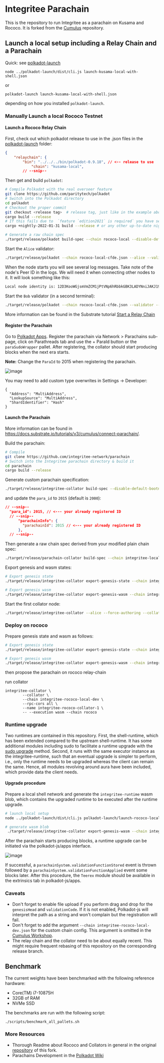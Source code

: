 # Integritee Parachain

This is the repository to run Integritee as a parachain on Kusama and Rococo. It is forked from the [Cumulus](https://github.com/paritytech/cumulus) repository.

## Launch a local setup including a Relay Chain and a Parachain

Quick: see [polkadot-launch](https://github.com/paritytech/polkadot-launch.git)
```
node ../polkadot-launch/dist/cli.js launch-kusama-local-with-shell.json
```
or
```
polkadot-launch launch-kusama-local-with-shell.json
```
depending on how you installed `polkadot-launch`.

### Manually Launch a local Rococo Testnet

#### Launch a Rococo Relay Chain

First, check out which polkadot release to use in the .json files in the [polkadot-launch](./polkadot-launch) folder:
```json
{
	"relaychain": {
		"bin": "../../../bin/polkadot-0.9.18", // <-- release to use
    		"chain": "kusama-local",
        // --snip--
```
Then get and build `polkadot`:
```bash
# Compile Polkadot with the real overseer feature
git clone https://github.com/paritytech/polkadot
# Switch into the Polkadot directory
cd polkadot
# Checkout the proper commit
git checkout <release tag>  # release tag, just like in the example above: polkadot-0.9.18
cargo build --release
# If this fails due to  `feature `edition2021` is required` you have set an outdated rust default version. To fix this, you can simply run:
cargo +nightly-2022-01-31 build --release # or any other up-to-date nightly version

# Generate a raw chain spec
./target/release/polkadot build-spec --chain rococo-local --disable-default-bootnode --raw > rococo-local-cfde.json
```
Start the `Alice` validator:
```bash
./target/release/polkadot --chain rococo-local-cfde.json --alice --validator --tmp
```
When the node starts you will see several log messages. Take note of the node's Peer ID in the logs. We will need it when connecting other nodes to it. It will look something like this:
```bash
Local node identity is: 12D3KooWGjsmVmZCM1jPtVNp6hRbbkGBK3LADYNniJAKJ19NUYiq
```
Start the `Bob` validator (in a second terminal):
```bash
./target/release/polkadot --chain rococo-local-cfde.json --validator --bob --bootnodes /ip4/<Alice IP>/tcp/30333/p2p/<Alice Peer ID> --tmp --port 30334 --ws-port 9945
```

More information can be found in the Substrate tutorial [Start a Relay Chain](https://docs.substrate.io/tutorials/v3/cumulus/start-relay/)


#### Register the Parachain
Go to [Polkadot Apps](https://polkadot.js.org/apps/?rpc=ws%3A%2F%2F127.0.0.1%3A9944#/parachains/parathreads). Register the parachain via
Network > Parachains sub-page, click on Parathreads tab and use the + ParaId button or the `paraSudoWrapper` pallet. After registering, the collator should start producing blocks when the next era starts.

**Note:** Change the `ParaId` to 2015 when registering the parachain.

![image](https://user-images.githubusercontent.com/2915325/99548884-1be13580-2987-11eb-9a8b-20be658d34f9.png)

You may need to add custom type overwrites in Settings -> Developer:
```
{
  "Address": "MultiAddress",
  "LookupSource": "MultiAddress",
  "ShardIdentifier": "Hash"
}
```

#### Launch the Parachain
More information can be found in https://docs.substrate.io/tutorials/v3/cumulus/connect-parachain/.

Build the parachain:
```bash
# Compile
git clone https://github.com/integritee-network/parachain
# Switch into the Integritee parachain directory & build it
cd parachain
cargo build --release

```
Generate custom parachain specification:
```bash
./target/release/integritee-collator build-spec --disable-default-bootnode > integritee-local-dev-plain.json
```
and update the `para_id` to `2015` (default is `2000`):
```json
// --snip--
  "para_id": 2015, // <--- your already registered ID
  // --snip--
      "parachainInfo": {
        "parachainId": 2015 // <--- your already registered ID
      },
  // --snip--
```
Then generate a raw chain spec derived from your modified plain chain spec:

```bash
./target/release/parachain-collator build-spec --chain integritee-local-dev-plain.json --raw --disable-default-bootnode > integritee-local-dev.json
```
Export genesis and wasm states:
```bash
# Export genesis state
./target/release/integritee-collator export-genesis-state --chain integritee-local-dev.json > integritee-local-dev.state

# Export genesis wasm
./target/release/integritee-collator export-genesis-wasm --chain integritee-local-dev.json > integritee-local-dev.wasm
```
Start the first collator node:
```bash
./target/release/integritee-collator --alice --force-authoring --collator --tmp --chain integritee-local-dev.json --port 40335 --ws-port 9946 -- --execution wasm --chain ../polkadot/rococo-local-cfde.json --port 30337 --ws-port 9981
```


### Deploy on rococo

Prepare genesis state and wasm as follows:

```bash
# Export genesis state
./target/release/integritee-collator export-genesis-state --chain integritee-rococo-local-dev > integritee-rococo-local-dev.state

# Export genesis wasm
./target/release/integritee-collator export-genesis-wasm --chain integritee-rococo-local-dev > integritee-rococo-local-dev.wasm

```
then propose the parachain on rococo relay-chain

run collator
```
integritee-collator \
        --collator \
        --chain integritee-rococo-local-dev \
        --rpc-cors all \
        --name integritee-rococo-collator-1 \
        -- --execution wasm --chain rococo

```

### Runtime upgrade
Two runtimes are contained in this repository. First, the shell-runtime, which has been extended compared to the upstream shell-runtime. It has some additional modules including sudo to facilitate a
runtime upgrade with the [sudo upgrade](https://substrate.dev/docs/en/tutorials/forkless-upgrade/sudo-upgrade) method. Second, it runs with the same executor instance as the integritee-runtime, such that an eventual upgrade is simpler to perform, i.e., only the runtime
needs to be upgraded whereas the client can remain the same. Hence, all modules revolving around aura have been included, which provide data the client needs.

#### Upgrade procedure
Prepare a local shell network and generate the `integritee-runtime` wasm blob, which contains the upgraded runtime to be executed after the runtime upgrade.
```bash
# launch local setup
node ../polkadot-launch/dist/cli.js polkadot-launch/launch-rococo-local-with-shell.json

# generate wasm blob
 ./target/release/integritee-collator export-genesis-wasm --chain integritee-rococo-local-dev > integritee-rococo-local-dev.wasm
```

After the parachain starts producing blocks, a runtime upgrade can be initiated via the polkadot-js/apps interface.

![image](./docs/sudo-set-code.png)

If successful, a `parachainSystem.validationFunctionStored` event is thrown followed by a `parachainSystem.validationFunctionApplied` event some blocks later. After this procedure, the `Teerex` module should be available in the extrinsics tab in polkadot-js/apps.

### Caveats
* Don't forget to enable file upload if you perform drag and drop for the `genesisHead` and `validationCode`. If it is not enabled, Polkadot-js will interpret the path as a string and won't complain but the registration will fail.
* Don't forget to add the argument `--chain integritee-rococo-local-dev.json` for the custom chain config. This argument is omitted in the [Cumulus Workshop](https://substrate.dev/cumulus-workshop/).
* The relay chain and the collator need to be about equally recent. This might require frequent rebasing of this repository on the corresponding release branch.

## Benchmark
The current weights have been benchmarked with the following reference hardware:
* Core(TM) i7-10875H
* 32GB of RAM
* NVMe SSD

The benchmarks are run with the following script:

```shell
./scripts/benchmark_all_pallets.sh
```


### More Resources
* Thorough Readme about Rococo and Collators in general in the original [repository](https://github.com/paritytech/cumulus) of this fork.
* Parachains Development in the [Polkadot Wiki](https://wiki.polkadot.network/docs/build-pdk)
